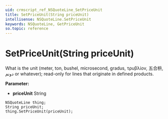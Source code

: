```yaml
---
uid: crmscript_ref_NSQuoteLine_SetPriceUnit
title: SetPriceUnit(String priceUnit)
intellisense: NSQuoteLine.SetPriceUnit
keywords: NSQuoteLine, GetPriceUnit
so.topic: reference
---
```


# SetPriceUnit(String priceUnit)

What is the unit (meter, ton, bushel, microsecond, gradus, τρυβλίον, 五合枡, دونم or whatever); read-only for lines that originate in defined products.

**Parameter:** 
* **priceUnit** String

```crmscript
NSQuoteLine thing;
String priceUnit;
thing.SetPriceUnit(priceUnit);
```

